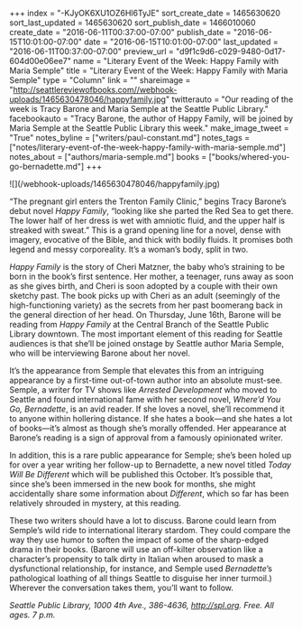 +++
index = "-KJyOK6XU1OZ6Hl6TyJE"
sort_create_date = 1465630620
sort_last_updated = 1465630620
sort_publish_date = 1466010060
create_date = "2016-06-11T00:37:00-07:00"
publish_date = "2016-06-15T10:01:00-07:00"
date = "2016-06-15T10:01:00-07:00"
last_updated = "2016-06-11T00:37:00-07:00"
preview_url = "d9f1c9d6-c029-9480-0d17-604d00e06ee7"
name = "Literary Event of the Week: Happy Family with Maria Semple"
title = "Literary Event of the Week: Happy Family with Maria Semple"
type = "Column"
link = ""
shareimage = "http://seattlereviewofbooks.com//webhook-uploads/1465630478046/happyfamily.jpg"
twitterauto = "Our reading of the week is Tracy Barone and Maria Semple at the Seattle Public Library."
facebookauto = "Tracy Barone, the author of Happy Family, will be joined by Maria Semple at the Seattle Public Library this week."
make_image_tweet = "True"
notes_byline = ["writers/paul-constant.md"]
notes_tags = ["notes/literary-event-of-the-week-happy-family-with-maria-semple.md"]
notes_about = ["authors/maria-semple.md"]
books = ["books/whered-you-go-bernadette.md"]
+++
<p class="image-left">![](/webhook-uploads/1465630478046/happyfamily.jpg)</p>

“The pregnant girl enters the Trenton Family Clinic,” begins Tracy Barone’s debut novel *Happy Family*, “looking like she parted the Red Sea to get there. The lower half of her dress is wet with amniotic fluid, and the upper half is streaked with sweat.” This is a grand opening line for a novel, dense with imagery, evocative of the Bible, and thick with bodily fluids. It promises both legend and messy corporeality. It’s a woman’s body, split in two.

*Happy Family* is the story of Cheri Matzner, the baby who’s straining to be born in the book’s first sentence. Her mother, a teenager, runs away as soon as she gives birth, and Cheri is soon adopted by a couple with their own sketchy past. The book picks up with Cheri as an adult (seemingly of the high-functioning variety) as the secrets from her past boomerang back in the general direction of her head.
On Thursday, June 16th, Barone will be reading from *Happy Family* at the Central Branch of the Seattle Public Library downtown. The most important element of this reading for Seattle audiences is that she’ll be joined onstage by Seattle author Maria Semple, who will be interviewing Barone about her novel.

It’s the appearance from Semple that elevates this from an intriguing appearance by a first-time out-of-town author into an absolute must-see. Semple, a writer for TV shows like *Arrested Development* who moved to Seattle and found international fame with her second novel, *Where’d You Go, Bernadette*, is an avid reader. If she loves a novel, she’ll recommend it to anyone within hollering distance. If she hates a book—and she hates a lot of books—it’s almost as though she’s morally offended. Her appearance at Barone’s reading is a sign of approval from a famously opinionated writer.

In addition, this is a rare public appearance for Semple; she’s been holed up for over a year writing her follow-up to Bernadette, a new novel titled *Today Will Be Different* which will be published this October. It’s possible that, since she’s been immersed in the new book for months, she might accidentally share some information about *Different*, which so far has been relatively shrouded in mystery, at this reading.

These two writers should have a lot to discuss. Barone could learn from Semple’s wild ride to international literary stardom. They could compare the way they use humor to soften the impact of some of the sharp-edged drama in their books. (Barone will use an off-kilter observation like a character’s propensity to talk dirty in Italian when aroused to mask a dysfunctional relationship, for instance, and Semple used *Bernadette*’s pathological loathing of all things Seattle to disguise her inner turmoil.) Wherever the conversation takes them, you’ll want to follow.

*Seattle Public Library, 1000 4th Ave., 386-4636, http://spl.org. Free. All ages. 7 p.m.* 
